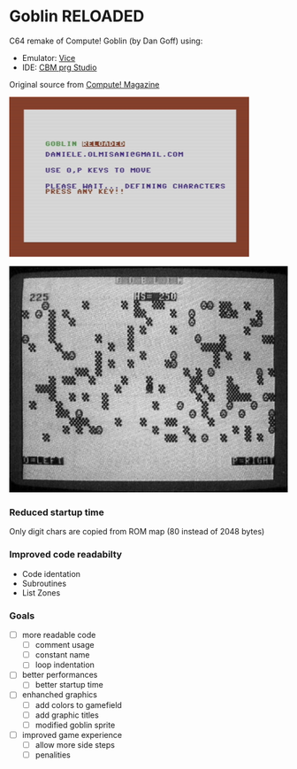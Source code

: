 Goblin RELOADED
===============

C64 remake of Compute! Goblin (by Dan Goff) using:

* Emulator: [Vice](http://vice-emu.sourceforge.net/)
* IDE: [CBM prg Studio](http://www.ajordison.co.uk/)

Original source from [Compute! Magazine](http://www.atarimagazines.com/compute/issue38/023_1_GOBLIN.php)

![reloaded gameply](assets/images/goblin.gif)

![original screenshot](assets/images/original-c64.jpg)

### Reduced startup time
Only digit chars are copied from ROM map (80 instead of 2048 bytes)

### Improved code readabilty
* Code identation
* Subroutines
* List Zones

### Goals
- [ ] more readable code
  - [ ] comment usage
  - [ ] constant name
  - [ ] loop indentation
- [ ] better performances
  - [ ] better startup time
- [ ] enhanched graphics
  - [ ] add colors to gamefield
  - [ ] add graphic titles
  - [ ] modified goblin sprite
- [ ] improved game experience
  - [ ] allow more side steps 
  - [ ] penalities
